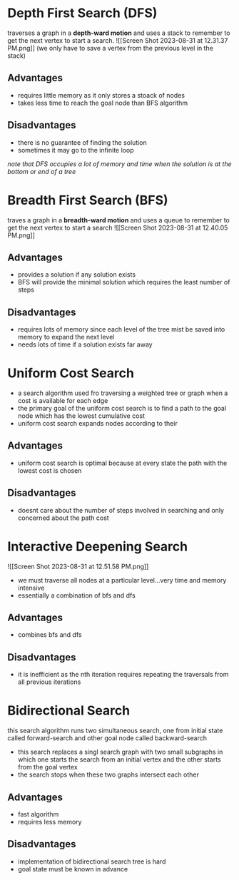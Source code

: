 
# Depth First Search (DFS)
traverses a graph in a **depth-ward motion** and uses a stack to remember to get the next vertex to start a search. ![[Screen Shot 2023-08-31 at 12.31.37 PM.png]]
(we only have to save a vertex from the previous level in the stack)
## Advantages
- requires little memory as it only stores a stoack of nodes
- takes less time to reach the goal node than BFS algorithm

## Disadvantages 
-  there is no guarantee of finding the solution
- sometimes it may go to the infinite loop 

*note that DFS occupies a lot of memory and time when the solution is at the bottom or end of a tree*

# Breadth First Search (BFS)
traves a graph in a **breadth-ward motion** and uses a queue to remember to get the next vertex to start a search 
![[Screen Shot 2023-08-31 at 12.40.05 PM.png]]

## Advantages 
- provides a solution if any solution exists 
- BFS will provide the minimal solution which requires the least number of steps

## Disadvantages
- requires lots of memory since each level of the tree mist be saved into memory to expand the next level 
- needs lots of time if a solution exists far away 

# Uniform Cost Search 
- a search algorithm used fro traversing a weighted tree or graph when a cost is available for each edge
- the primary goal of the uniform cost search is to find a path to the goal node which has the lowest cumulative cost 
- uniform cost search expands nodes according to their 

## Advantages 
- uniform cost search is optimal because at every state the path with the lowest cost is chosen 

## Disadvantages 
- doesnt care about the number of steps involved in searching and only concerned about the path cost 

# Interactive Deepening Search

![[Screen Shot 2023-08-31 at 12.51.58 PM.png]]
- we must traverse all nodes at a particular level...very time and memory intensive 
- essentially a combination of bfs and dfs

## Advantages 
- combines bfs and dfs 

## Disadvantages
- it is inefficient as the nth iteration requires repeating the traversals from all previous iterations 

# Bidirectional Search 
this search algorithm runs two simultaneous search, one from initial state called forward-search and other goal node called backward-search
- this search replaces a singl search graph with two small subgraphs in which one starts the search from an initial vertex and the other starts from the goal vertex 
- the search stops when these two graphs intersect each other 
## Advantages 
- fast algorithm
- requires less memory 
## Disadvantages
- implementation of bidirectional search tree is hard
- goal state must be known in advance




